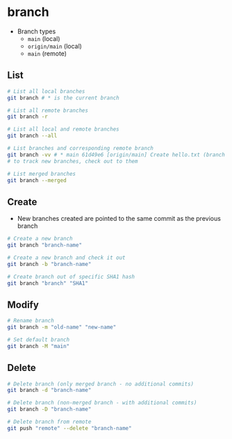 # branch

- Branch types
  - `main` (local)
  - `origin/main` (local)
  - `main` (remote)

## List

```sh
# List all local branches
git branch # * is the current branch

# List all remote branches
git branch -r

# List all local and remote branches
git branch --all

# List branches and corresponding remote branch
git branch -vv # * main 61d49e6 [origin/main] Create hello.txt (branch local/main synced with origin/main)
# to track new branches, check out to them

# List merged branches
git branch --merged
```

## Create

- New branches created are pointed to the same commit as the previous branch

```sh
# Create a new branch
git branch "branch-name"

# Create a new branch and check it out
git branch -b "branch-name"

# Create branch out of specific SHA1 hash
git branch "branch" "SHA1"
```

## Modify

```sh
# Rename branch
git branch -m "old-name" "new-name"

# Set default branch
git branch -M "main"
```

## Delete

```sh
# Delete branch (only merged branch - no additional commits)
git branch -d "branch-name"

# Delete branch (non-merged branch - with additional commits)
git branch -D "branch-name"

# Delete branch from remote
git push "remote" --delete "branch-name"
```
